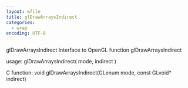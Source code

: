 ```yaml
---
layout: mfile
title: glDrawArraysIndirect
categories:
  - wrap
encoding: UTF-8
---
```


glDrawArraysIndirect  Interface to OpenGL function glDrawArraysIndirect

usage:  glDrawArraysIndirect( mode, indirect )

C function:  void glDrawArraysIndirect(GLenum mode, const GLvoid\* indirect)